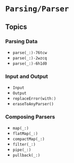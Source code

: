 # ``Parsing/Parser``

## Topics

### Parsing Data

- ``parse(_:)-76tcw``
- ``parse(_:)-2wzcq``
- ``parse(_:)-6h1d0``

### Input and Output

- ``Input``
- ``Output``
- ``replaceError(with:)``
- ``eraseToAnyParser()``

### Composing Parsers

- ``map(_:)``
- ``flatMap(_:)``
- ``compactMap(_:)``
- ``filter(_:)``
- ``pipe(_:)``
- ``pullback(_:)``
